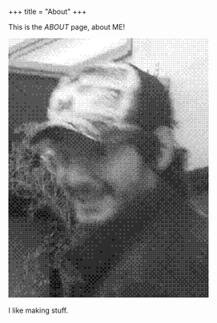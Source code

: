 +++
title = "About"
+++

This is the *ABOUT* page, about ME!

![a picture of me](me.jpg)

I like making stuff.
